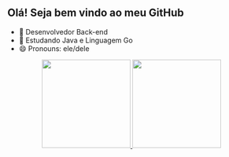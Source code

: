 ## Olá! Seja bem vindo ao meu GitHub

- 🔭 Desenvolvedor Back-end
- 🌱 Estudando Java e Linguagem Go
- 😄 Pronouns: ele/dele

<div align="center">
  <a href="https://github.com/matheus321699">
  <img height="180em" src="https://github-readme-stats.vercel.app/api?username=rafaballerini&show_icons=true&theme=dracula&include_all_commits=true&count_private=true"/>
  <img height="180em" src="https://github-readme-stats.vercel.app/api/top-langs/?username=rafaballerini&layout=compact&langs_count=7&theme=dracula"/>
</div>


